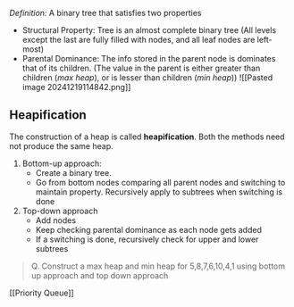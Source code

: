 *Definition:* A binary tree that satisfies two properties
- Structural Property: Tree is an almost complete binary tree (All levels except the last are fully filled with nodes, and all leaf nodes are left-most)
- Parental Dominance: The info stored in the parent node is dominates that of its children. (The value in the parent is either greater than children (*max heap*), or is lesser than children (*min heap*))
![[Pasted image 20241219114842.png]]

## Heapification
The construction of a heap is called **heapification**. Both the methods need not produce the same heap.
1. Bottom-up approach:
	- Create a binary tree.
	- Go from bottom nodes comparing all parent nodes and switching to maintain property. Recursively apply to subtrees when switching is done
2. Top-down approach
	- Add nodes
	- Keep checking parental dominance as each node gets added
	- If a switching is done, recursively check for upper and lower subtrees

> Q. Construct a max heap and min heap for 5,8,7,6,10,4,1 using bottom up approach and top down approach

[[Priority Queue]]